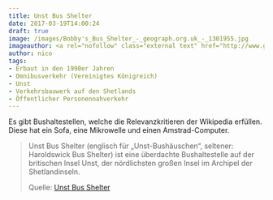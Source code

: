```yaml
---
title: Unst Bus Shelter
date: 2017-03-19T14:00:24
draft: true
image: /images/Bobby's_Bus_Shelter_-_geograph.org.uk_-_1301955.jpg
imageauthor: <a rel="nofollow" class="external text" href="http://www.geograph.org.uk/profile/4874">Stuart Wilding</a>
author: nico
tags: 
- Erbaut in den 1990er Jahren
- Omnibusverkehr (Vereinigtes Königreich)
- Unst
- Verkehrsbauwerk auf den Shetlands
- Öffentlicher Personennahverkehr
---
```


Es gibt Bushaltestellen, welche die Relevanzkritieren der Wikipedia erfüllen. Diese hat ein Sofa, eine Mikrowelle und einen Amstrad-Computer.

> Unst Bus Shelter (englisch für „Unst-Bushäuschen“, seltener: Haroldswick Bus
> Shelter) ist eine überdachte Bushaltestelle auf der britischen Insel Unst, der
> nördlichsten großen Insel im Archipel der Shetlandinseln.
>
> Quelle: [Unst Bus Shelter](https://de.wikipedia.org/wiki/Unst_Bus_Shelter)

